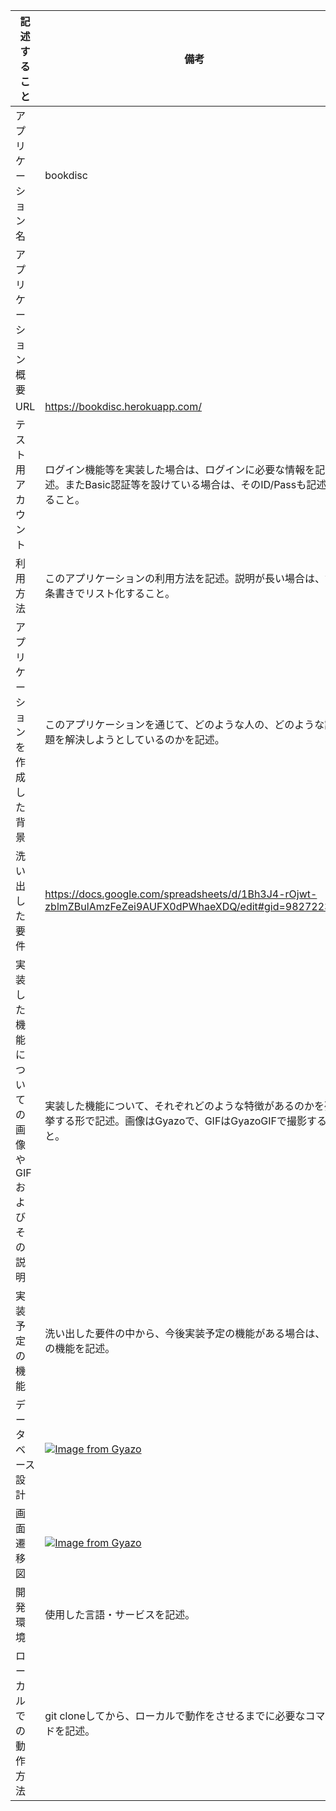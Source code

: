 | 記述すること | 備考 |
| - | - |
| アプリケーション名 | bookdisc |
| アプリケーション概要 |  |
| URL | https://bookdisc.herokuapp.com/ |
| テスト用アカウント | ログイン機能等を実装した場合は、ログインに必要な情報を記述。またBasic認証等を設けている場合は、そのID/Passも記述すること。 |
| 利用方法 | このアプリケーションの利用方法を記述。説明が長い場合は、箇条書きでリスト化すること。 |
| アプリケーションを作成した背景 | このアプリケーションを通じて、どのような人の、どのような課題を解決しようとしているのかを記述。 |
| 洗い出した要件 | https://docs.google.com/spreadsheets/d/1Bh3J4-rOjwt-zblmZBulAmzFeZei9AUFX0dPWhaeXDQ/edit#gid=982722306 |
| 実装した機能についての画像やGIFおよびその説明 | 実装した機能について、それぞれどのような特徴があるのかを列挙する形で記述。画像はGyazoで、GIFはGyazoGIFで撮影すること。 |
| 実装予定の機能 | 洗い出した要件の中から、今後実装予定の機能がある場合は、その機能を記述。 |
| データベース設計 | [![Image from Gyazo](https://i.gyazo.com/6088574a32be93127ee3bdb79764cac0.png)](https://gyazo.com/6088574a32be93127ee3bdb79764cac0) |
| 画面遷移図 | [![Image from Gyazo](https://i.gyazo.com/d3b22fc00b0030abc233013d1ecbeda3.png)](https://gyazo.com/d3b22fc00b0030abc233013d1ecbeda3) |
| 開発環境 | 使用した言語・サービスを記述。 |
| ローカルでの動作方法 | git cloneしてから、ローカルで動作をさせるまでに必要なコマンドを記述。 |







